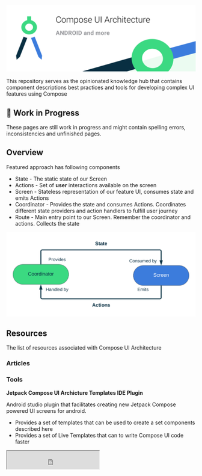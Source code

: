 ![logo](assets/header.jpg)




This repository serves as the opinionated knowledge hub that contains component descriptions best practices and tools for  developing complex UI features using Compose



##  🚧 Work in Progress ##
These pages are still work in progress and might contain spelling errors, inconsistencies and unfinished pages. 



## Overview 
Featured approach has following components

- State - The static state of our Screen
- Actions - Set of **user** interactions available on the screen
- Screen - Stateless representation of our feature UI, consumes state and emits Actions
- Coordinator - Provides the state and consumes Actions. Coordinates different state providers and action handlers to fulfill user journey
- Route - Main entry point to our Screen. Remember the coordinator and actions. Collects the state

![](assets/data_flow.svg)



## Resources
The list of resources associated with Compose UI Architecture

### Articles


### Tools

**Jetpack Compose UI Archicture Templates IDE Plugin**

Android studio plugin that facilitates creating new Jetpack Compose powered UI screens for android. 

- Provides a set of templates that can be used to create a set components described here 
- Provides a set of Live Templates that can to write Compose UI code faster

<iframe width="245px" height="48px" src="https://plugins.jetbrains.com/embeddable/install/19034"></iframe>
